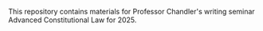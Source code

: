 This repository contains materials for Professor Chandler's writing seminar Advanced Constitutional Law for 2025.
